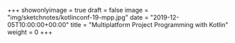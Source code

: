 +++
showonlyimage = true
draft = false
image = "img/sketchnotes/kotlinconf-19-mpp.jpg"
date = "2019-12-05T10:00:00+00:00"
title = "Multiplatform Project Programming with Kotlin"
weight = 0
+++
